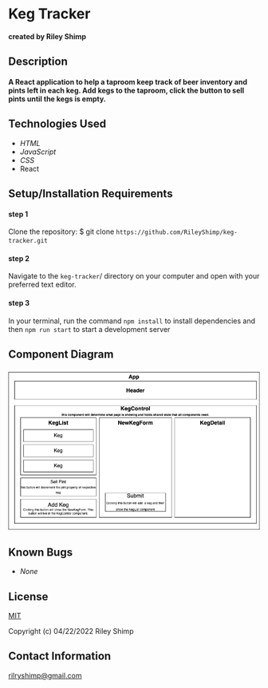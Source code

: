 # Keg Tracker

#### created by Riley Shimp

## Description
#### A React application to help a taproom keep track of beer inventory and pints left in each keg. Add kegs to the taproom, click the button to sell pints until the kegs is empty.

## Technologies Used

- _HTML_
- _JavaScript_
- _CSS_
- React

## Setup/Installation Requirements

#### step 1
Clone the repository: $ git clone `https://github.com/RileyShimp/keg-tracker.git`
#### step 2
Navigate to the `keg-tracker`/ directory on your computer and open with your preferred text editor.
#### step 3
In your terminal, run the command `npm install` to install dependencies
and then `npm run start` to start a development server

## Component Diagram

 <img src="./src/img/Component-Diagram.png">

## Known Bugs

- _None_

## License


[MIT](https://opensource.org/licenses/MIT)

Copyright (c) 04/22/2022 Riley Shimp

## Contact Information

rilryshimp@gmail.com